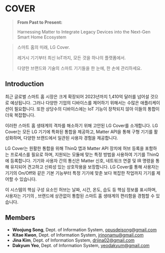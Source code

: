 # COVER
> **From Past to Present:**
> 
> Harnessing Matter to Integrate Legacy Devices into the Next-Gen Smart Home Ecosystem

> 스마트 홈의 미래, LG Cover.
> 
> 레거시 기기부터 최신 IoT까지, 모든 것을 하나의 플랫폼에서.
> 
> 다양한 브랜드와 기술의 스마트 기기들을 한 눈에, 한 손에 관리하세요.

## Introduction

최근 글로벌 스마트 홈 시장은 크게 확장되어 2023년까지 1,410억 달러를 넘어설 것으로 예상됩니다. 그러나 다양한 기업의 디바이스를 제어하기 위해서는 수많은 애플리케이션이 필요합니다. 또한 상당수의 디바이스에는 IoT 기능이 장착되지 않아 이들의 통합이 더욱 복잡합니다.

이러한 스마트 홈 생태계의 격차를 해소하기 위해 고안된 LG Cover를 소개합니다. LG Cover는 모든 LG 기기에 특화된 통합을 제공하고, Matter API을 통해 구형 기기를 활성화하며, 다양한 브랜드에서 일관된 사용자 경험을 제공합니다.

LG Cover는 원활한 통합을 위해 ThinQ 앱과 Matter API 장치에 허브 등록을 포함하는 프로세스를 필요로 하며, 지원되는 모듈에 맞는 특정 방법을 사용하여 기기를 ThinQ에 등록합니다. 기기와 사용자 간의 통신은 Matter 신호, 네트워크 연결 및 IR 명령을 통해 유지되어 견고하고 신뢰성 있는 상호작용을 보장합니다. LG Cover를 통해 사용자는 기기의 On/Off와 같은 기본 기능부터 특정 기기에 맞춘 보다 복잡한 작업까지 기기를 제어할 수 있습니다.

이 시스템의 핵심 구성 요소인 허브는 날짜, 시간, 온도, 습도 등 핵심 정보를 표시하며, 사용자는 기기의 , 브랜드에 상관없이 통합된 스마트 홈 생태계의 편리함을 경험할 수 있습니다.

## Members

- **Woojung Song**, Dept. of Information System, opusdeisong@gmail.com
- **Kitae Kwon**, Dept. of Information System, jrinonamu@gmail.com
- **Jina Kim**, Dept. of Information System, drjina02@gmail.com
- **Dakyum Yeo**, Dept. of Information System, yeodakyum@gmail.com
